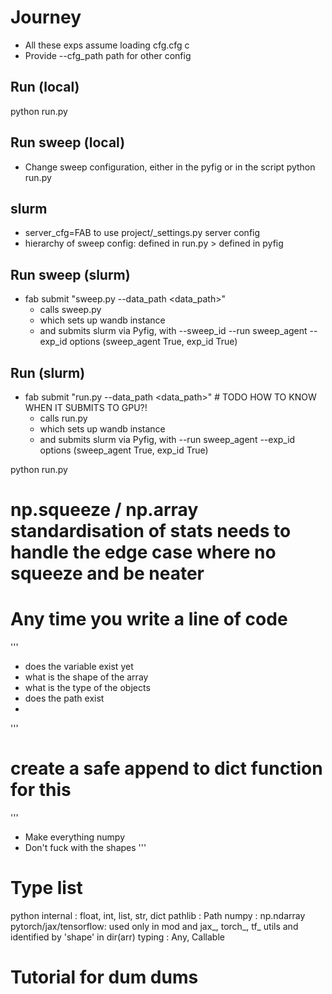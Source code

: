 # Journey
- All these exps assume loading cfg.cfg c
- Provide --cfg_path path for other config

## Run (local)
python run.py

## Run sweep (local)
- Change sweep configuration, either in the pyfig or in the script
python run.py 

## slurm
- server_cfg=FAB <cmd> to use project/_settings.py server config
- hierarchy of sweep config: defined in run.py > defined in pyfig

## Run sweep (slurm)
- fab submit "sweep.py --data_path <data_path>"
    - calls sweep.py
    - which sets up wandb instance
    - and submits slurm via Pyfig, with --sweep_id <id> --run sweep_agent --exp_id <random> options (sweep_agent True, exp_id True)

## Run (slurm)
- fab submit "run.py --data_path <data_path>"  # TODO HOW TO KNOW WHEN IT SUBMITS TO GPU?!
    - calls run.py
    - which sets up wandb instance
    - and submits slurm via Pyfig, with --run sweep_agent --exp_id <random> options (sweep_agent True, exp_id True)

python run.py <args>





# np.squeeze / np.array standardisation of stats needs to handle the edge case where no squeeze and be neater

# Any time you write a line of code
'''
- does the variable exist yet
- what is the shape of the array
- what is the type of the objects
- does the path exist
- 
'''

# create a safe append to dict function for this 
'''
- Make everything numpy 
- Don't fuck with the shapes
'''
# Type list
python internal : float, int, list, str, dict 
pathlib         : Path
numpy           : np.ndarray
pytorch/jax/tensorflow: used only in mod and jax_, torch_, tf_ utils and identified by 'shape' in dir(arr)
typing          : Any, Callable

# Tutorial for dum dums